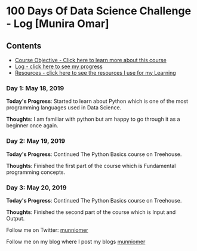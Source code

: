 # 100 Days Of Data Science Challenge - Log [Munira Omar]


## Contents

* [Course Objective - Click here to learn more about this course](course-objective.md)
* [Log - click here to see my progress](log.md)
* [Resources - click here to see the resources I use for my Learning](resources.md)

### Day 1: May 18, 2019

**Today's Progress**: Started to learn about Python which is one of the most programming languages used in Data Science.

**Thoughts**: I am familiar with python but am happy to go through it as a beginner once again.

### Day 2: May 19, 2019

**Today's Progress**: Continued The Python Basics course on Treehouse.

**Thoughts**: Finished the first part of the course which is Fundamental programming concepts.

### Day 3: May 20, 2019

**Today's Progress**: Continued The Python Basics course on Treehouse.

**Thoughts**: Finished the second part of the course which is Input and Output.



Follow me on Twitter: [munniomer](https://twitter.com/munniomer)

Follow me on my blog where I post my blogs [munniomer](https://munniomer.wordpress.com/)
